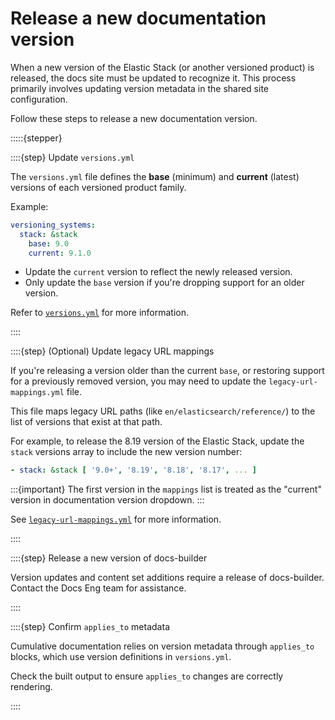 # Release a new documentation version

When a new version of the Elastic Stack (or another versioned product) is released, the docs site must be updated to recognize it. This process primarily involves updating version metadata in the shared site configuration.

Follow these steps to release a new documentation version.

:::::{stepper}   

::::{step} Update `versions.yml`

The `versions.yml` file defines the **base** (minimum) and **current** (latest) versions of each versioned product family.

Example:

```yaml
versioning_systems:
  stack: &stack
    base: 9.0
    current: 9.1.0
```

- Update the `current` version to reflect the newly released version.
- Only update the `base` version if you're dropping support for an older version.

Refer to [`versions.yml`](../configure/site/versions.md) for more information.

::::

::::{step} (Optional) Update legacy URL mappings

If you're releasing a version older than the current `base`, or restoring support for a previously removed version, you may need to update the `legacy-url-mappings.yml` file.

This file maps legacy URL paths (like `en/elasticsearch/reference/`) to the list of versions that exist at that path.

For example, to release the 8.19 version of the Elastic Stack, update the `stack` versions array to include the new version number:

```yml
- stack: &stack [ '9.0+', '8.19', '8.18', '8.17', ... ]
```

:::{important}
The first version in the `mappings` list is treated as the "current" version in documentation version dropdown.
:::

See [`legacy-url-mappings.yml`](../configure/site/legacy-url-mappings.md) for more information.

::::

::::{step} Release a new version of docs-builder

Version updates and content set additions require a release of docs-builder.
Contact the Docs Eng team for assistance.

::::

::::{step} Confirm `applies_to` metadata

Cumulative documentation relies on version metadata through `applies_to` blocks, which use version definitions in `versions.yml`.

Check the built output to ensure `applies_to` changes are correctly rendering.

::::
